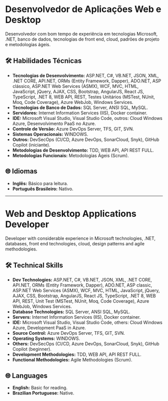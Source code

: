 # Desenvolvedor de Aplicações Web e Desktop

Desenvolvedor com bom tempo de experiência em tecnologias Microsoft, .NET, banco de dados, tecnologias de front end, cloud, padrões de projeto e metodologias ágeis.

## 🛠️ Habilidades Técnicas

- **Tecnologias de Desenvolvimento:** ASP.NET, C#, VB.NET, JSON, XML, .NET CORE, API.NET, ORMs (Entity Framework, Dapper), ADO.NET, ASP clássico, ASP.NET Web Services (ASMX), WCF, MVC, HTML, JavaScript, jQuery, AJAX, CSS, Bootstrap, AngularJS, React JS, TypeScript, .NET 8, WEB API, REST, Testes Unitários (MSTest, NUnit, Moq, Code Coverage), Azure WebJob, Windows Services.
- **Tecnologias de Banco de Dados:** SQL Server, ANSI SQL, MySQL.
- **Servidores:** Internet Information Services (IIS), Docker container.
- **IDE:** Microsoft Visual Studio, Visual Studio Code, outros: Cloud Windows Azure, Desenvolvimento PaaS no Azure.
- **Controle de Versão:** Azure DevOps Server, TFS, GIT, SVN.
- **Sistemas Operacionais:** WINDOWS.
- **Outros:** DevSecOps (CI/CD, Azure DevOps, SonarCloud, Snyk), GitHub Copilot (iniciante).
- **Metodologias de Desenvolvimento:** TDD, WEB API, API REST FULL.
- **Metodologias Funcionais:** Metodologias Ágeis (Scrum).

## 🌐 Idiomas

- **Inglês:** Básico para leitura.
- **Português Brasileiro:** Nativo.

---

# Web and Desktop Applications Developer

Developer with considerable experience in Microsoft technologies, .NET, databases, front end technologies, cloud, design patterns and agile methodologies.

## 🛠️ Technical Skills

- **Dev Technologies:** ASP.NET, C#, VB.NET, JSON, XML, .NET CORE, API.NET, ORMs (Entity Framework, Dapper), ADO.NET, ASP classic, ASP.NET Web Services (ASMX), WCF, MVC, HTML, JavaScript, jQuery, AJAX, CSS, Bootstrap, AngularJS, React JS, TypeScript, .NET 8, WEB API, REST, Unit Test (MSTest, NUnit, Moq, Code Coverage), Azure WebJob, Windows Services.
- **Database Technologies:** SQL Server, ANSI SQL, MySQL.
- **Servers:** Internet Information Services (IIS), Docker container.
- **IDE:** Microsoft Visual Studio, Visual Studio Code, others: Cloud Windows Azure, Development PaaS in Azure.
- **Source Control:** Azure DevOps Server, TFS, GIT, SVN.
- **Operating Systems:** WINDOWS.
- **Others:** DevSecOps (CI/CD, Azure DevOps, SonarCloud, Snyk), GitHub Copilot (beginner).
- **Development Methodologies:** TDD, WEB API, API REST FULL.
- **Functional Methodologies:** Agile Methodologies (Scrum).

## 🌐 Languages

- **English:** Basic for reading.
- **Brazilian Portuguese:** Native.
